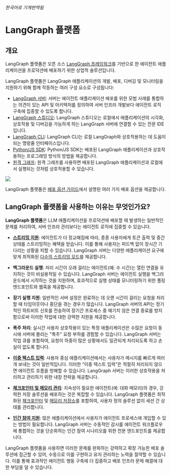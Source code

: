 _한국어로 기계번역됨_

# LangGraph 플랫폼

## 개요

LangGraph 플랫폼은 오픈 소스 [LangGraph 프레임워크](./high_level.md)를 기반으로 한 에이전트 애플리케이션을 프로덕션에 배포하기 위한 상업적 솔루션입니다.

LangGraph 플랫폼은 LangGraph 애플리케이션의 개발, 배포, 디버깅 및 모니터링을 지원하기 위해 함께 작동하는 여러 구성 요소로 구성됩니다:

- [LangGraph 서버](./langgraph_server.md): 서버는 에이전트 애플리케이션 배포를 위한 모범 사례를 통합하는 의견이 있는 API 및 아키텍처를 정의하여 서버 인프라 개발보다 에이전트 로직 구축에 집중할 수 있도록 합니다.
- [LangGraph 스튜디오](./langgraph_studio.md): LangGraph 스튜디오는 로컬에서 애플리케이션의 시각화, 상호작용 및 디버깅을 가능하게 하는 LangGraph 서버에 연결할 수 있는 전문 IDE입니다.
- [LangGraph CLI](./langgraph_cli.md): LangGraph CLI는 로컬 LangGraph와 상호작용하는 데 도움이 되는 명령줄 인터페이스입니다.
- [Python/JS SDK](./sdk.md): Python/JS SDK는 배포된 LangGraph 애플리케이션과 상호작용하는 프로그래밍 방식의 방법을 제공합니다.
- [원격 그래프](../how-tos/use-remote-graph.md): 원격 그래프를 사용하면 배포된 LangGraph 애플리케이션과 로컬에서 실행되는 것처럼 상호작용할 수 있습니다.

![](img/lg_platform.png)

LangGraph 플랫폼은 [배포 옵션 가이드](./deployment_options.md)에서 설명된 여러 가지 배포 옵션을 제공합니다.

## LangGraph 플랫폼을 사용하는 이유는 무엇인가요?

**LangGraph 플랫폼**은 LLM 애플리케이션을 프로덕션에 배포할 때 발생하는 일반적인 문제를 처리하여, 서버 인프라 관리보다는 에이전트 로직에 집중할 수 있습니다.

- **[스트리밍 지원](streaming.md)**: 에이전트가 더 정교해짐에 따라, 종종 사용자에게 토큰 출력 및 중간 상태를 스트리밍하는 혜택을 받습니다. 이를 통해 사용자는 피드백 없이 장시간 기다리는 상황을 피할 수 있습니다. LangGraph 서버는 다양한 애플리케이션 요구에 맞게 최적화된 [다수의 스트리밍 모드](streaming.md)를 제공합니다.

- **백그라운드 실행**: 처리 시간이 오래 걸리는 에이전트(예: 수 시간)는 열린 연결을 유지하는 것이 비실용적일 수 있습니다. LangGraph 서버는 에이전트 실행을 백그라운드에서 시작하는 것을 지원하며, 효과적으로 실행 상태를 모니터링하기 위한 폴링 엔드포인트와 웹훅을 제공합니다.

- **장기 실행 지원**: 일반적인 서버 설정은 완료하는 데 오랜 시간이 걸리는 요청을 처리할 때 타임아웃이나 중단을 겪는 경우가 많습니다. LangGraph 서버의 API는 정기적인 하트비트 신호를 전송하여 장기간 프로세스 중 예기치 않은 연결 종료를 방지함으로써 이러한 작업에 대한 강력한 지원을 제공합니다.

- **폭주 처리**: 실시간 사용자 상호작용이 있는 특정 애플리케이션은 수많은 요청이 동시에 서버에 몰리는 "폭주" 요청 부하를 경험할 수 있습니다. LangGraph 서버는 작업 큐를 포함하여, 요청이 하중이 많은 상황에서도 일관되게 처리되도록 하고 손실이 없도록 합니다.

- **[이중 텍스트 입력](double_texting.md)**: 사용자 중심 애플리케이션에서는 사용자가 메시지를 빠르게 여러 개 보내는 것이 일반적입니다. 이러한 “이중 텍스트 입력”은 적절히 처리되지 않으면 에이전트 흐름을 방해할 수 있습니다. LangGraph 서버는 이러한 상호작용을 처리하고 관리하기 위한 내장 전략을 제공합니다.

- **[체크포인터 및 메모리 관리](persistence.md#checkpoints)**: 지속성이 필요한 에이전트(예: 대화 메모리)의 경우, 강력한 저장 솔루션을 배포하는 것은 복잡할 수 있습니다. LangGraph 플랫폼은 최적화된 [체크포인터](persistence.md#checkpoints) 및 [메모리 저장소](persistence.md#memory-store)를 포함하여, 사용자 정의 솔루션 없이 세션 간 상태를 관리합니다.

- **[인간 참여 지원](human_in_the_loop.md)**: 많은 애플리케이션에서 사용자가 에이전트 프로세스에 개입할 수 있는 방법이 필요합니다. LangGraph 서버는 수동적인 감시를 에이전트 워크플로우에 통합하는 것을 단순화하는 인간 참여 시나리오를 위한 전문 엔드포인트를 제공합니다.

LangGraph 플랫폼을 사용하면 이러한 문제를 완화하는 강력하고 확장 가능한 배포 솔루션에 접근할 수 있어, 수동으로 이를 구현하고 유지 관리하는 노력을 절약할 수 있습니다. 이를 통해 효과적인 에이전트 행동 구축에 더 집중하고 배포 인프라 문제 해결에 대한 부담을 덜 수 있습니다.
